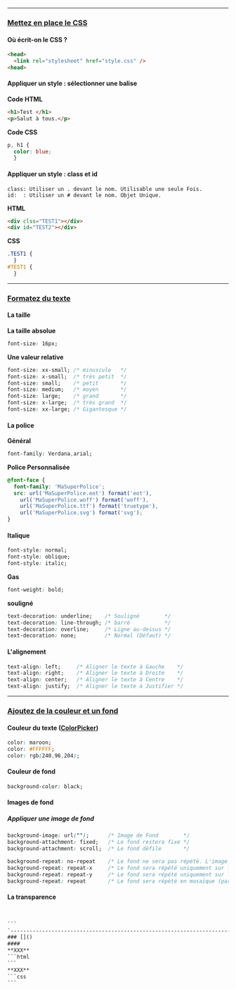 ---------------------------------------------------------------------------------------------------------------------------------------------------------------
### [Mettez en place le CSS](https://openclassrooms.com/fr/courses/1603881-apprenez-a-creer-votre-site-web-avec-html5-et-css3/1605060-mettez-en-place-le-css)
#### Où écrit-on le CSS ?
```html
<head>
  <link rel="stylesheet" href="style.css" />
<head>
```
#### Appliquer un style : sélectionner une balise
**Code HTML**
```html
<h1>Test </h1>
<p>Salut à tous.</p> 
```
**Code CSS**
```css
p, h1 {
  color: blue;
  }
```
#### Appliquer un style : class et id
```
class: Utiliser un . devant le nom. Utilisable une seule Fois.
id:  : Utiliser un # devant le nom. Objet Unique.
```
**HTML**
```html
<div clss="TEST1"></div>
<div id="TEST2"></div>
```
**CSS**
```css
.TEST1 {
  }
#TEST1 {
  }
```
---------------------------------------------------------------------------------------------------------------------------------------------------------------
### [Formatez du texte](https://openclassrooms.com/fr/courses/1603881-apprenez-a-creer-votre-site-web-avec-html5-et-css3/1605329-formatez-du-texte)
#### La taille
**La taille absolue**
```css
font-size: 16px;
```
**Une valeur relative**
```css
font-size: xx-small; /* minuscule   */
font-size: x-small;  /* très petit  */
font-size: small;    /* petit       */
font-size: medium;   /* moyen       */
font-size: large;    /* grand       */
font-size: x-large;  /* très grand  */
font-size: xx-large; /* Gigantesque */
```
#### La police
**Général**
```css
font-family: Verdana,arial;
```
**Police Personnalisée**
```css
@font-face {
  font-family: 'MaSuperPolice';
  src: url('MaSuperPolice.eot') format('eot'),
    url('MaSuperPolice.woff') format('woff'),
    url('MaSuperPolice.ttf') format('truetype'),
    url('MaSuperPolice.svg') format('svg');
}
```
#### Italique
```css
font-style: normal;
font-style: oblique;
font-style: italic;
```
**Gas**
```css
font-weight: bold;
```
**souligné**
```css
text-decoration: underline;    /* Souligné        */
text-decoration: line-through; /* barré           */
text-decoration: overline;     /* Ligne au-dessus */ 
text-decoration: none;         /* Normal (Défaut) */
```
#### L'alignement
```css
text-align: left;     /* Aligner le texte à Gauche    */
text-align: right;    /* Aligner le texte à Droite    */
text-align: center;   /* Aligner le texte à Centre    */
text-align: justify;  /* Aligner le texte à Justifier */
```

---------------------------------------------------------------------------------------------------------------------------------------------------------------
### [Ajoutez de la couleur et un fond](https://openclassrooms.com/fr/courses/1603881-apprenez-a-creer-votre-site-web-avec-html5-et-css3/1605551-ajoutez-de-la-couleur-et-un-fond)
#### Couleur du texte ([ColorPicker](http://www.colorpicker.com/))
```css
color: maroon;
color: #FFFFFF;
color: rgb(240,96,204);
```
#### Couleur de fond
```css
background-color: black;
```
#### Images de fond

##### Appliquer une image de fond
```css
background-image: url("");      /* Image de Fond        */
background-attachment: fixed;   /* Le fond restera fixe */
background-attachment: scroll;  /* Le fond défile       */

background-repeat: no-repeat    /* Le fond ne sera pas répété. L'image sera donc unique sur la page      */
background-repeat: repeat-x     /* Le fond sera répété uniquement sur la première ligne, horizontalement */
background-repeat: repeat-y     /* Le fond sera répété uniquement sur la première colonne, verticalement */
background-repeat: repeat       /* Le fond sera répété en mosaïque (par défaut)                          */


```

#### La transparence
```css

```
````html

```
`---------------------------------------------------------------------------------------------------------------------------------------------------------------
### []()
#### 
**XXX**
```html
```
**XXX**
```css
```




